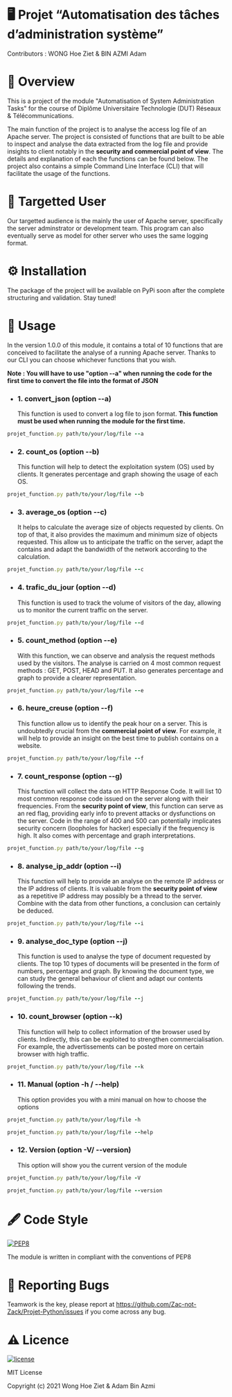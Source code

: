 # :desktop_computer: Projet “Automatisation des tâches d’administration système”
Contributors : WONG Hoe Ziet & BIN AZMI Adam

# :open_book: Overview
This is a project of the module "Automatisation of System Administration Tasks" for the course of Diplôme Universitaire Technologie (DUT) Réseaux & Télécommunications.

The main function of the project is to analyse the access log file of an Apache server. The project is consisted of functions that are built to be able to inspect and analyse the data extracted from the log file and provide insights to client notably in the **security and commercial point of view**. The details and explanation of each the functions can be found below. The project also contains a simple Command Line Interface (CLI) that will facilitate the usage of the functions.

# :adult: Targetted User
Our targetted audience is the mainly the user of Apache server, specifically the server adminstrator or development team. This program can also eventually serve as model for other server who uses the same logging format.

# :gear: Installation
The package of the project will be available on PyPi soon after the complete structuring and validation. Stay tuned!

# :pencil: Usage
In the version 1.0.0 of this module, it contains a total of 10 functions that are conceived to facilitate the analyse of a running Apache server. Thanks to our CLI you can choose whichever functions that you wish. 

**Note : You will have to use "option --a" when running the code for the first time to convert the file into the format of JSON**
  
  - ### 1. convert_json (option --a)
    This function is used to convert a log file to json format. **This function must be used when running the module for the first time.**
   ```ruby
   projet_function.py path/to/your/log/file --a
   ```
  
 - ### 2. count_os (option --b)
    This function will help to detect the exploitation system (OS) used by clients. It generates percentage and graph showing the usage of each OS.
  ```ruby
  projet_function.py path/to/your/log/file --b
  ```
  
  - ### 3. average_os (option --c)
     It helps to calculate the average size of objects requested by clients. On top of that, it also provides the maximum and minimum size of objects requested. This allow us  to anticipate the traffic on the server, adapt the contains and adapt the bandwidth of the network according to the calculation.
  ```ruby
  projet_function.py path/to/your/log/file --c
  ```
  
  - ### 4. trafic_du_jour (option --d)
    This function is used to track the volume of visitors of the day, allowing us to monitor the current traffic on the server.
  ```ruby
  projet_function.py path/to/your/log/file --d
  ```
  
  - ### 5. count_method (option --e)
     With this function, we can observe and analysis the request methods used by the visitors. The analyse is carried on 4 most common request methods : GET, POST, HEAD and PUT. It also generates percentage and graph to provide a clearer representation.
  ```ruby
  projet_function.py path/to/your/log/file --e
  ```
  
 -  ### 6. heure_creuse (option --f)
     This function allow us to identify the peak hour on a server. This is undoubtedly crucial from the **commercial point of view**. For example, it will help to provide an insight on the best time to publish contains on a website.
  ```ruby
  projet_function.py path/to/your/log/file --f
  ```
  
 -  ### 7. count_response (option --g)
      This function will collect the data on HTTP Response Code. It will list 10 most common response code issued on the server along with their frequencies. From the **security point of view**, this function can serve as an red flag, providing early info to prevent attacks or dysfunctions on the server. Code in the range of 400 and 500 can potentially implicates security concern (loopholes for hacker) especially if the frequency is high. It also comes with percentage and graph interpretations.
  ```ruby
  projet_function.py path/to/your/log/file --g
  ```
  
 -  ### 8. analyse_ip_addr (option --i)
      This function will help to provide an analyse on the remote IP address or the IP address of clients. It is valuable from the **security point of view** as a repetitive IP address may possibly be a thread to the server. Combine with the data from other functions, a conclusion can certainly be deduced. 
  ```ruby
  projet_function.py path/to/your/log/file --i
  ```
  
-   ### 9. analyse_doc_type (option --j)
      This function is used to analyse the type of document requested by clients. The top 10 types of documents will be presented in the form of numbers, percentage and graph. By knowing the document type, we can study the general behaviour of client and adapt our contents following the trends.
  ```ruby
  projet_function.py path/to/your/log/file --j
  ```
  
  - ### 10. count_browser (option --k)
      This function will help to collect information of the browser used by clients. Indirectly, this can be exploited to strengthen commercialisation. For example, the advertissements can be posted more on certain browser with high traffic.
  ```ruby
  projet_function.py path/to/your/log/file --k
  ```
  
-  ### 11. Manual (option -h / --help)
      This option provides you with a mini manual on how to choose the options
  ```ruby
  projet_function.py path/to/your/log/file -h
  ```
 
  ```ruby
  projet_function.py path/to/your/log/file --help
  ```
  
 - ### 12. Version (option -V/ --version)
     This option will show you the current version of the module
  ```ruby
  projet_function.py path/to/your/log/file -V
  ```
  
  ```ruby
  projet_function.py path/to/your/log/file --version
  ```
  
# :fountain_pen: Code Style

[![PEP8](https://img.shields.io/badge/code%20style-pep8-orange.svg)](https://www.python.org/dev/peps/pep-0008/)

The module is written in compliant with the conventions of PEP8


# :lady_beetle: Reporting Bugs

Teamwork is the key, please report at https://github.com/Zac-not-Zack/Projet-Python/issues if you come across any bug.


# :warning: Licence

[![license](https://img.shields.io/github/license/DAVFoundation/captain-n3m0.svg?style=flat-square)](https://github.com/DAVFoundation/captain-n3m0/blob/master/LICENSE)

MIT License

Copyright (c) 2021 Wong Hoe Ziet & Adam Bin Azmi


